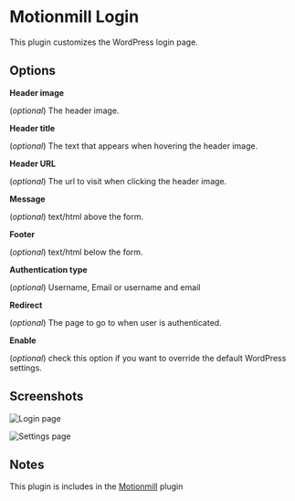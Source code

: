 Motionmill Login
================

This plugin customizes the WordPress login page.

Options
-------

__Header image__

(_optional_) The header image.

__Header title__

(_optional_) The text that appears when hovering the header image.

__Header URL__

(_optional_) The url to visit when clicking the header image.

__Message__

(_optional_) text/html above the form.

__Footer__

(_optional_) text/html below the form.

__Authentication type__

(_optional_) Username, Email or username and email

__Redirect__

(_optional_) The page to go to when user is authenticated.

__Enable__

(_optional_) check this option if you want to override the default WordPress settings.

Screenshots
-----------

![Login page](https://raw.githubusercontent.com/addwittz/motionmill/master/plugins/motionmill-login/screenshot-2.png)

![Settings page](https://raw.githubusercontent.com/addwittz/motionmill/master/plugins/motionmill-login/screenshot-1.png)

Notes
-----

This plugin is includes in the [Motionmill](https://github.com/addwittz/motionmill) plugin
